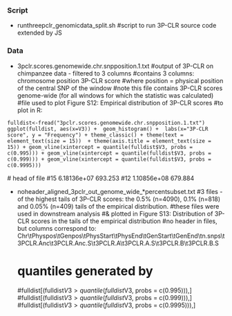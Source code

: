 ### Script

- runthreepclr_genomicdata_split.sh
#script to run 3P-CLR source code extended by JS 

### Data

- 3pclr.scores.genomewide.chr.snpposition.1.txt
#output of 3P-CLR on chimpanzee data - filtered to 3 columns
#contains 3 columns: chromosome position 3P-CLR score
#where position = physical position of the central SNP of the window
#note this file contains 3P-CLR scores genome-wide (for all windows for which the statistic was calculated)
#file used to plot Figure S12: Empirical distribution of 3P-CLR scores
  #to plot in R: 

```  
fulldist<-fread("3pclr.scores.genomewide.chr.snpposition.1.txt")
ggplot(fulldist, aes(x=V3)) +  geom_histogram() +  labs(x="3P-CLR score", y = "Frequency") + theme_classic() + theme(text = element_text(size = 15))  + theme(axis.title = element_text(size = 15)) + geom_vline(xintercept = quantile(fulldist$V3, probs = c(0.995))) + geom_vline(xintercept = quantile(fulldist$V3, probs = c(0.999))) + geom_vline(xintercept = quantile(fulldist$V3, probs = c(0.9995)))
 ```

# head of file
#15	6.18136e+07	693.253
#12	1.10856e+08	679.884

- noheader_aligned_3pclr_out_genome_wide_*percentsubset.txt
#3 files - of the highest tails of 3P-CLR scores: the 0.5% (n=4090), 0.1% (n=818) and 0.05% (n=409) tails of the empirical distribution.
#these files were used in downstream analysis
#& plotted in Figure S13: Distribution of 3P-CLR scores in the tails of the empirical distribution
#no header in files, but columns correspond to: Chr\tPhyspos\tGenpos\tPhysStart\tPhysEnd\tGenStart\tGenEnd\tn.snps\t3PCLR.Anc\t3PCLR.Anc.S\t3PCLR.A\t3PCLR.A.S\t3PCLR.B\t3PCLR.B.S
  # quantiles generated by
  #fulldist[(fulldist$V3 > quantile(fulldist$V3, probs = c(0.995))),]
  #fulldist[(fulldist$V3 > quantile(fulldist$V3, probs = c(0.999))),]
  #fulldist[(fulldist$V3 > quantile(fulldist$V3, probs = c(0.9995))),]
